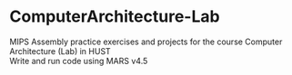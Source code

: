 
# ComputerArchitecture-Lab

MIPS Assembly practice exercises and projects for the course Computer Architecture (Lab) in HUST  
Write and run code using MARS v4.5
